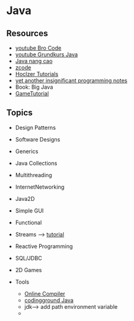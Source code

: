 # Java

## Resources
* [youtube Bro Code](https://www.youtube.com/watch?v=LEJ1kGHSXdA&list=PLZPZq0r_RZOMhCAyywfnYLlrjiVOkdAI1&index=83)
* [youtube Grundkurs Java](https://www.youtube.com/watch?v=HtHIcrgJuwQ&list=RDCMUCPaUjOPs59pdlkSRDdJ6ZDQ&index=9)
* [Java nang cao](https://www.youtube.com/watch?v=KtlbQYgD60s&list=PLMPBVRu4TjAxXA5KuqKFU7gwGiucyif_r&index=13)
* [zcode](https://zetcode.com/)
* [Hoclzer Tutorials](https://globalsoftwaresupport.teachable.com/courses)
* [yet another insignificant programming notes](https://www3.ntu.edu.sg/home/ehchua/programming/index.html)
* Book: Big Java
* [GameTutorial](https://gametutorial.bozjatorium.com/tutorials)

## Topics
* Design Patterns
* Software Designs
* Generics
* Java Collections
* Multithreading 
* InternetNetworking
* Java2D
* Simple GUI
* Functional 
* Streams --> [tutorial](https://www.youtube.com/watch?v=t1-YZ6bF-g0)
* Reactive Programming
* SQL/JDBC
* 2D Games
  
* Tools
  * [Online Compiler](https://www.onlinegdb.com/)
  * [codingground Java](https://www.tutorialspoint.com/compile_java_online.php)
  * jdk--> add path environment variable
  * 